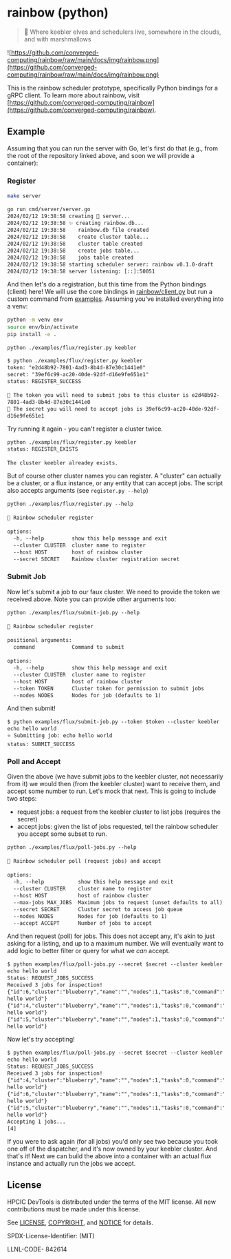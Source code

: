 # rainbow (python)

> 🌈️ Where keebler elves and schedulers live, somewhere in the clouds, and with marshmallows 

![https://github.com/converged-computing/rainbow/raw/main/docs/img/rainbow.png](https://github.com/converged-computing/rainbow/raw/main/docs/img/rainbow.png)

This is the rainbow scheduler prototype, specifically Python bindings for a gRPC client. To learn more about rainbow, visit [https://github.com/converged-computing/rainbow](https://github.com/converged-computing/rainbow).

## Example

Assuming that you can run the server with Go, let's first do that (e.g., from the root of the repository linked above, and soon we will provide a container):

### Register

```bash
make server
```
```console
go run cmd/server/server.go
2024/02/12 19:38:58 creating 🌈️ server...
2024/02/12 19:38:58 ✨️ creating rainbow.db...
2024/02/12 19:38:58    rainbow.db file created
2024/02/12 19:38:58    create cluster table...
2024/02/12 19:38:58    cluster table created
2024/02/12 19:38:58    create jobs table...
2024/02/12 19:38:58    jobs table created
2024/02/12 19:38:58 starting scheduler server: rainbow v0.1.0-draft
2024/02/12 19:38:58 server listening: [::]:50051
```

And then let's do a registration, but this time from the Python bindings (client) here! We will use the core bindings in [rainbow/client.py](rainbow/client.py) but run a custom command from [examples](examples). Assuming you've installed everything into a venv:

```bash
python -m venv env
source env/bin/activate
pip install -e .
```

```bash
python ./examples/flux/register.py keebler
```
```console
$ python ./examples/flux/register.py keebler
token: "e2d48b92-7801-4ad3-8b4d-87e30c1441e0"
secret: "39ef6c99-ac20-40de-92df-d16e9fe651e1"
status: REGISTER_SUCCESS

🤫️ The token you will need to submit jobs to this cluster is e2d48b92-7801-4ad3-8b4d-87e30c1441e0
🔐️ The secret you will need to accept jobs is 39ef6c99-ac20-40de-92df-d16e9fe651e1
```

Try running it again - you can't register a cluster twice.

```console
python ./examples/flux/register.py keebler
status: REGISTER_EXISTS

The cluster keebler alreadey exists.
```

But of course other cluster names you can register. A "cluster" can actually be a cluster, or a flux instance, or any entity that can accept jobs. The script also accepts arguments (see `register.py --help`)

```console
python ./examples/flux/register.py --help

🌈️ Rainbow scheduler register

options:
  -h, --help         show this help message and exit
  --cluster CLUSTER  cluster name to register
  --host HOST        host of rainbow cluster
  --secret SECRET    Rainbow cluster registration secret
```

### Submit Job

Now let's submit a job to our faux cluster. We need to provide the token we received above. Note you can provide other arguments too:

```console
python ./examples/flux/submit-job.py --help

🌈️ Rainbow scheduler register

positional arguments:
  command            Command to submit

options:
  -h, --help         show this help message and exit
  --cluster CLUSTER  cluster name to register
  --host HOST        host of rainbow cluster
  --token TOKEN      Cluster token for permission to submit jobs
  --nodes NODES      Nodes for job (defaults to 1)
```

And then submit!

```console
$ python examples/flux/submit-job.py --token $token --cluster keebler echo hello world
⭐️ Submitting job: echo hello world
status: SUBMIT_SUCCESS
```

### Poll and Accept

Given the above (we have submit jobs to the keebler cluster, not necessarily from it) we would then (from the keebler cluster)
want to receive them, and accept some number to run. Let's mock that next. This is going to include two steps:

 - request jobs: a request from the keebler cluster to list jobs (requires the secret)
 - accept jobs: given the list of jobs requested, tell the rainbow scheduler you accept some subset to run.


```console
python ./examples/flux/poll-jobs.py --help

🌈️ Rainbow scheduler poll (request jobs) and accept

options:
  -h, --help           show this help message and exit
  --cluster CLUSTER    cluster name to register
  --host HOST          host of rainbow cluster
  --max-jobs MAX_JOBS  Maximum jobs to request (unset defaults to all)
  --secret SECRET      Cluster secret to access job queue
  --nodes NODES        Nodes for job (defaults to 1)
  --accept ACCEPT      Number of jobs to accept
```

And then request (poll) for jobs. This does not accept any, it's akin to just asking for a listing, and up to a maximum
number. We will eventually want to add logic to better filter or query for what we _can_ accept.

```console
$ python examples/flux/poll-jobs.py --secret $secret --cluster keebler echo hello world
Status: REQUEST_JOBS_SUCCESS
Received 3 jobs for inspection!
{"id":6,"cluster":"blueberry","name":"","nodes":1,"tasks":0,"command":"echo hello world"}
{"id":4,"cluster":"blueberry","name":"","nodes":1,"tasks":0,"command":"echo hello world"}
{"id":5,"cluster":"blueberry","name":"","nodes":1,"tasks":0,"command":"echo hello world"}
```

Now let's try accepting! 

```console
$ python examples/flux/poll-jobs.py --secret $secret --cluster keebler echo hello world
Status: REQUEST_JOBS_SUCCESS
Received 3 jobs for inspection!
{"id":4,"cluster":"blueberry","name":"","nodes":1,"tasks":0,"command":"echo hello world"}
{"id":6,"cluster":"blueberry","name":"","nodes":1,"tasks":0,"command":"echo hello world"}
{"id":5,"cluster":"blueberry","name":"","nodes":1,"tasks":0,"command":"echo hello world"}
Accepting 1 jobs...
[4]
```

If you were to ask again (for all jobs) you'd only see two because you took one off of the dispatcher,
and it's now owned by your keebler cluster. 
And that's it! Next we can build the above into a container with an actual flux instance and actually run
the jobs we accept.

## License

HPCIC DevTools is distributed under the terms of the MIT license.
All new contributions must be made under this license.

See [LICENSE](https://github.com/converged-computing/cloud-select/blob/main/LICENSE),
[COPYRIGHT](https://github.com/converged-computing/cloud-select/blob/main/COPYRIGHT), and
[NOTICE](https://github.com/converged-computing/cloud-select/blob/main/NOTICE) for details.

SPDX-License-Identifier: (MIT)

LLNL-CODE- 842614